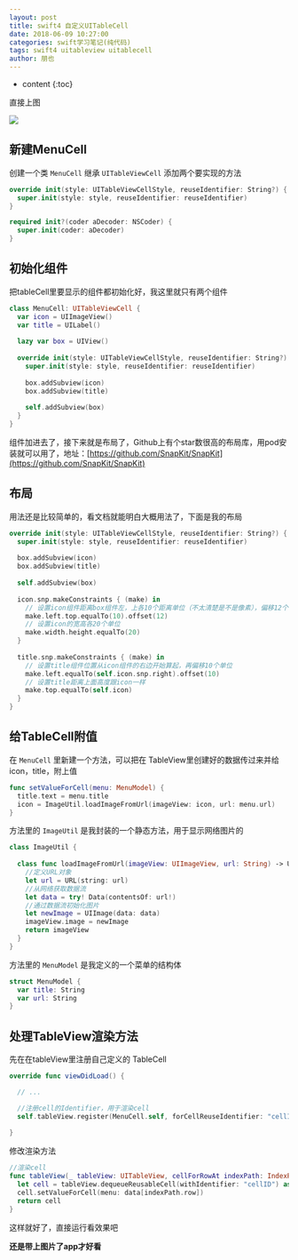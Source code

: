 ```yaml
---
layout: post
title: swift4 自定义UITableCell 
date: 2018-06-09 10:27:00
categories: swift学习笔记(纯代码)
tags: swift4 uitableview uitablecell
author: 朋也
---
```


* content
{:toc}

直接上图

![](https://tomoya92.github.io/assets/swift-tablecell.png)




## 新建MenuCell

创建一个类 `MenuCell` 继承 `UITableViewCell` 添加两个要实现的方法

```swift
override init(style: UITableViewCellStyle, reuseIdentifier: String?) {
  super.init(style: style, reuseIdentifier: reuseIdentifier)
}

required init?(coder aDecoder: NSCoder) {
  super.init(coder: aDecoder)
}
```

## 初始化组件

把tableCell里要显示的组件都初始化好，我这里就只有两个组件

```swift
class MenuCell: UITableViewCell {
  var icon = UIImageView()
  var title = UILabel()
  
  lazy var box = UIView()
  
  override init(style: UITableViewCellStyle, reuseIdentifier: String?) {
    super.init(style: style, reuseIdentifier: reuseIdentifier)
    
    box.addSubview(icon)
    box.addSubview(title)
    
    self.addSubview(box)
  }
}
```

组件加进去了，接下来就是布局了，Github上有个star数很高的布局库，用pod安装就可以用了，地址：[https://github.com/SnapKit/SnapKit](https://github.com/SnapKit/SnapKit)

## 布局

用法还是比较简单的，看文档就能明白大概用法了，下面是我的布局

```swift
override init(style: UITableViewCellStyle, reuseIdentifier: String?) {
  super.init(style: style, reuseIdentifier: reuseIdentifier)
  
  box.addSubview(icon)
  box.addSubview(title)
  
  self.addSubview(box)
  
  icon.snp.makeConstraints { (make) in
    // 设置icon组件距离box组件左，上各10个距离单位（不太清楚是不是像素），偏移12个距离单位
    make.left.top.equalTo(10).offset(12)
    // 设置icon的宽高各20个单位
    make.width.height.equalTo(20)
  }
  
  title.snp.makeConstraints { (make) in
    // 设置title组件位置从icon组件的右边开始算起，再偏移10个单位
    make.left.equalTo(self.icon.snp.right).offset(10)
    // 设置title距离上面高度跟icon一样
    make.top.equalTo(self.icon)
  }
}
```

## 给TableCell附值

在 `MenuCell` 里新建一个方法，可以把在 TableView里创建好的数据传过来并给icon，title，附上值

```swift
func setValueForCell(menu: MenuModel) {
  title.text = menu.title
  icon = ImageUtil.loadImageFromUrl(imageView: icon, url: menu.url)
}
```

方法里的 `ImageUtil` 是我封装的一个静态方法，用于显示网络图片的

```swift
class ImageUtil {
  
  class func loadImageFromUrl(imageView: UIImageView, url: String) -> UIImageView {
    //定义URL对象
    let url = URL(string: url)
    //从网络获取数据流
    let data = try! Data(contentsOf: url!)
    //通过数据流初始化图片
    let newImage = UIImage(data: data)
    imageView.image = newImage
    return imageView
  }
}
```

方法里的 `MenuModel` 是我定义的一个菜单的结构体

```swift
struct MenuModel {
  var title: String
  var url: String
}
```

## 处理TableView渲染方法

先在在tableView里注册自己定义的 TableCell 

```swift
override func viewDidLoad() {

  // ...

  //注册cell的Identifier，用于渲染cell
  self.tableView.register(MenuCell.self, forCellReuseIdentifier: "cellID")
  
}
```

修改渲染方法

```swift
//渲染cell
func tableView(_ tableView: UITableView, cellForRowAt indexPath: IndexPath) -> UITableViewCell {
  let cell = tableView.dequeueReusableCell(withIdentifier: "cellID") as! MenuCell
  cell.setValueForCell(menu: data[indexPath.row])
  return cell
}
```

这样就好了，直接运行看效果吧

**还是带上图片了app才好看**
